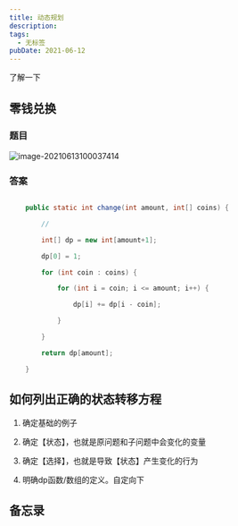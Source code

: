 ```yaml
---
title: 动态规划
description: 
tags:
  - 无标签
pubDate: 2021-06-12
---
```

了解一下



<!-- more -->



## 零钱兑换



### 题目



![image-20210613100037414](https://gitee.com/flow_disaster/blog-map-bed/raw/master/img/image-20210613100037414.png)



### 答案



```java

    public static int change(int amount, int[] coins) {

        // 

        int[] dp = new int[amount+1];

        dp[0] = 1;

        for (int coin : coins) {

            for (int i = coin; i <= amount; i++) {

                dp[i] += dp[i - coin];

            }

        }

        return dp[amount];

    }

```



## 如何列出正确的状态转移方程



1.  确定基础的例子

2. 确定【状态】，也就是原问题和子问题中会变化的变量

3. 确定【选择】，也就是导致【状态】产生变化的行为

4. 明确dp函数/数组的定义。自定向下



## 备忘录


